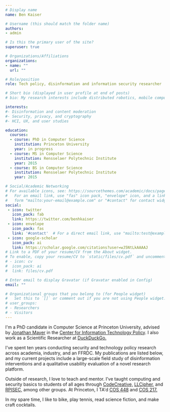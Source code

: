 ```yaml
---
# Display name
name: Ben Kaiser

# Username (this should match the folder name)
authors:
- admin

# Is this the primary user of the site?
superuser: true

# Organizations/Affiliations
organizations:
- name: ""
  url: ""

# Role/position
role: Tech policy, disinformation and information security researcher

# Short bio (displayed in user profile at end of posts)
# bio: My research interests include distributed robotics, mobile computing and programmable matter.

interests:
#- Disinformation and content moderation
#- Security, privacy, and cryptography
#- HCI, UX, and user studies

education:
  courses:
  - course: PhD in Computer Science
    institution: Princeton University
    year: in progress
  - course: MS in Computer Science
    institution: Rensselaer Polytechnic Institute
    year: 2015
  - course: BS in Computer Science
    institution: Rensselaer Polytechnic Institute
    year: 2015

# Social/Academic Networking
# For available icons, see: https://sourcethemes.com/academic/docs/page-builder/#icons
#   For an email link, use "fas" icon pack, "envelope" icon, and a link in the
#   form "mailto:your-email@example.com" or "#contact" for contact widget.
social:
 - icon: twitter
   icon_pack: fab
   link: https://twitter.com/benhkaiser
 - icon: envelope
   icon_pack: fas
   link: '#contact'  # For a direct email link, use "mailto:test@example.org".
 - icon: google-scholar
   icon_pack: ai
   link: https://scholar.google.com/citations?user=wJ5NtLkAAAAJ
# Link to a PDF of your resume/CV from the About widget.
# To enable, copy your resume/CV to `static/files/cv.pdf` and uncomment the lines below.
# - icon: cv
#  icon_pack: ai
#  link: files/cv.pdf

# Enter email to display Gravatar (if Gravatar enabled in Config)
email: ""

# Organizational groups that you belong to (for People widget)
#   Set this to `[]` or comment out if you are not using People widget.
# user_groups:
# - Researchers
# - Visitors
---
```


I'm a PhD candidate in Computer Science at Princeton University, advised by [Jonathan Mayer](https://www.jonathanmayer.org) in the [Center for Information Technology Policy](https://citp.princeton.edu/). I also work as a Scientific Researcher at [DuckDuckGo.](https://duckduckgo.com/)

I've spent ten years conducting security and technology policy research across academia, industry, and an FFRDC. My publications are listed below, and my current projects include a large-scale field study of disinformation interventions and a qualitative usability evaluation of a novel research platform. 

Outside of research, I love to teach and mentor. I’ve taught computing and security basics to students of all ages through [CodeCreative,](https://www.codecreative-ll.org/) [LLCipher,](https://www.ll.mit.edu/outreach/llcipher) and [RPISEC,](https://rpis.ec/) among other groups. At Princeton, I TA'd [COS 448](https://www.cs.princeton.edu/courses/archive/spring20/cos448/) and [COS 217.](https://www.cs.princeton.edu/courses/archive/spring20/cos217/)

In my spare time, I like to bike, play tennis, read science fiction, and make craft cocktails.